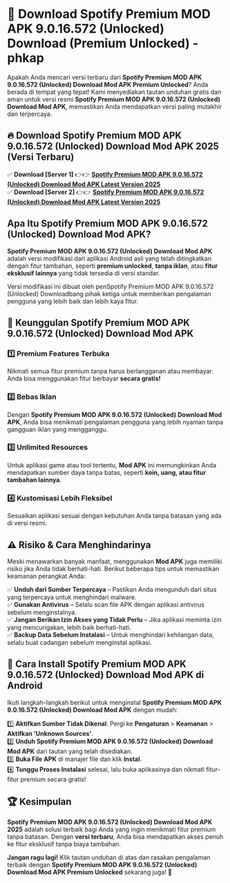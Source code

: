 # 🎯 Download Spotify Premium MOD APK 9.0.16.572 (Unlocked) Download (Premium Unlocked) -  phkap

Apakah Anda mencari versi terbaru dari **Spotify Premium MOD APK 9.0.16.572 (Unlocked) Download Mod APK Premium Unlocked**? Anda berada di tempat yang tepat! Kami menyediakan tautan unduhan gratis dan aman untuk versi resmi **Spotify Premium MOD APK 9.0.16.572 (Unlocked) Download Mod APK**, memastikan Anda mendapatkan versi paling mutakhir dan terpercaya.

## 🔥 Download Spotify Premium MOD APK 9.0.16.572 (Unlocked) Download Mod APK 2025 (Versi Terbaru)

✅ **Download [Server 1]** 👉👉 [**Spotify Premium MOD APK 9.0.16.572 (Unlocked) Download Mod APK Latest Version 2025**](https://momento.my/?title=Spotify_Premium_MOD_APK_9.0.16.572_(Unlocked)_Download)  
✅ **Download [Server 2]** 👉👉 [**Spotify Premium MOD APK 9.0.16.572 (Unlocked) Download Mod APK Latest Version 2025**](https://momento.my/?title=Spotify_Premium_MOD_APK_9.0.16.572_(Unlocked)_Download)  

## Apa Itu Spotify Premium MOD APK 9.0.16.572 (Unlocked) Download Mod APK?

**Spotify Premium MOD APK 9.0.16.572 (Unlocked) Download Mod APK** adalah versi modifikasi dari aplikasi Android asli yang telah ditingkatkan dengan fitur tambahan, seperti **premium unlocked**, **tanpa iklan**, atau **fitur eksklusif lainnya** yang tidak tersedia di versi standar.

Versi modifikasi ini dibuat oleh penSpotify Premium MOD APK 9.0.16.572 (Unlocked) Downloadbang pihak ketiga untuk memberikan pengalaman pengguna yang lebih baik dan lebih kaya fitur.

## 🎯 Keunggulan Spotify Premium MOD APK 9.0.16.572 (Unlocked) Download Mod APK

### 1️⃣ Premium Features Terbuka
Nikmati semua fitur premium tanpa harus berlangganan atau membayar. Anda bisa menggunakan fitur berbayar **secara gratis!**

### 2️⃣ Bebas Iklan
Dengan **Spotify Premium MOD APK 9.0.16.572 (Unlocked) Download Mod APK**, Anda bisa menikmati pengalaman pengguna yang lebih nyaman tanpa gangguan iklan yang mengganggu.

### 3️⃣ Unlimited Resources
Untuk aplikasi game atau tool tertentu, **Mod APK** ini memungkinkan Anda mendapatkan sumber daya tanpa batas, seperti **koin, uang, atau fitur tambahan lainnya**.

### 4️⃣ Kustomisasi Lebih Fleksibel
Sesuaikan aplikasi sesuai dengan kebutuhan Anda tanpa batasan yang ada di versi resmi.

## ⚠️ Risiko & Cara Menghindarinya

Meski menawarkan banyak manfaat, menggunakan **Mod APK** juga memiliki risiko jika Anda tidak berhati-hati. Berikut beberapa tips untuk memastikan keamanan perangkat Anda:

✅ **Unduh dari Sumber Terpercaya** – Pastikan Anda mengunduh dari situs yang terpercaya untuk menghindari malware.  
✅ **Gunakan Antivirus** – Selalu scan file APK dengan aplikasi antivirus sebelum menginstalnya.  
✅ **Jangan Berikan Izin Akses yang Tidak Perlu** – Jika aplikasi meminta izin yang mencurigakan, lebih baik berhati-hati.  
✅ **Backup Data Sebelum Instalasi** – Untuk menghindari kehilangan data, selalu buat cadangan sebelum menginstal aplikasi.

## 📌 Cara Install Spotify Premium MOD APK 9.0.16.572 (Unlocked) Download Mod APK di Android

Ikuti langkah-langkah berikut untuk menginstal **Spotify Premium MOD APK 9.0.16.572 (Unlocked) Download Mod APK** dengan mudah:

1️⃣ **Aktifkan Sumber Tidak Dikenal**: Pergi ke **Pengaturan** > **Keamanan** > **Aktifkan 'Unknown Sources'**.  
2️⃣ **Unduh Spotify Premium MOD APK 9.0.16.572 (Unlocked) Download Mod APK** dari tautan yang telah disediakan.  
3️⃣ **Buka File APK** di manajer file dan klik **Instal**.  
4️⃣ **Tunggu Proses Instalasi** selesai, lalu buka aplikasinya dan nikmati fitur-fitur premium secara gratis!

## 🏆 Kesimpulan

**Spotify Premium MOD APK 9.0.16.572 (Unlocked) Download Mod APK 2025** adalah solusi terbaik bagi Anda yang ingin menikmati fitur premium tanpa batasan. Dengan **versi terbaru**, Anda bisa mendapatkan akses penuh ke fitur eksklusif tanpa biaya tambahan.

**Jangan ragu lagi!** Klik tautan unduhan di atas dan rasakan pengalaman terbaik dengan **Spotify Premium MOD APK 9.0.16.572 (Unlocked) Download Mod APK Premium Unlocked** sekarang juga! 🚀
